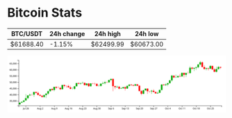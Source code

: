 # Bitcoin Stats

BTC/USDT|24h change|24h high|24h low|
|---|---|---|---|
|$61688.40|-1.15%|$62499.99|$60673.00|

<img src="./chart.svg">
